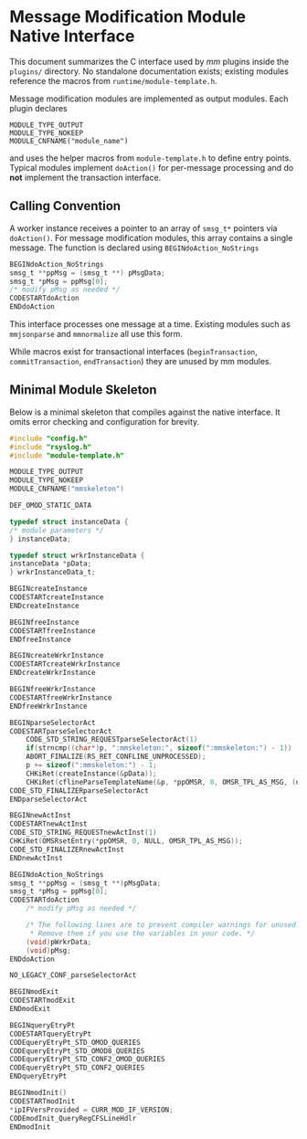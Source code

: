 # Message Modification Module Native Interface

This document summarizes the C interface used by *mm* plugins inside the
`plugins/` directory. No standalone documentation exists; existing
modules reference the macros from `runtime/module-template.h`.

Message modification modules are implemented as output modules.  Each
plugin declares

```
MODULE_TYPE_OUTPUT
MODULE_TYPE_NOKEEP
MODULE_CNFNAME("module_name")
```

and uses the helper macros from `module-template.h` to define entry
points.  Typical modules implement `doAction()` for per-message
processing and do **not** implement the transaction interface.

## Calling Convention

A worker instance receives a pointer to an array of `smsg_t*` pointers via `doAction()`. For message modification modules, this array contains a single message. The function is declared using `BEGINdoAction_NoStrings`

```c
BEGINdoAction_NoStrings
smsg_t **ppMsg = (smsg_t **) pMsgData;
smsg_t *pMsg = ppMsg[0];
/* modify pMsg as needed */
CODESTARTdoAction
ENDdoAction
```
This interface processes one message at a time. Existing modules such as
`mmjsonparse` and `mmnormalize` all use this form.

While macros exist for transactional interfaces (`beginTransaction`,
`commitTransaction`, `endTransaction`) they are unused by mm modules.

## Minimal Module Skeleton

Below is a minimal skeleton that compiles against the native interface.
It omits error checking and configuration for brevity.

```c
#include "config.h"
#include "rsyslog.h"
#include "module-template.h"

MODULE_TYPE_OUTPUT
MODULE_TYPE_NOKEEP
MODULE_CNFNAME("mmskeleton")

DEF_OMOD_STATIC_DATA

typedef struct instanceData {
/* module parameters */
} instanceData;

typedef struct wrkrInstanceData {
instanceData *pData;
} wrkrInstanceData_t;

BEGINcreateInstance
CODESTARTcreateInstance
ENDcreateInstance

BEGINfreeInstance
CODESTARTfreeInstance
ENDfreeInstance

BEGINcreateWrkrInstance
CODESTARTcreateWrkrInstance
ENDcreateWrkrInstance

BEGINfreeWrkrInstance
CODESTARTfreeWrkrInstance
ENDfreeWrkrInstance

BEGINparseSelectorAct
CODESTARTparseSelectorAct
	CODE_STD_STRING_REQUESTparseSelectorAct(1)
	if(strncmp((char*)p, ":mmskeleton:", sizeof(":mmskeleton:") - 1))
	ABORT_FINALIZE(RS_RET_CONFLINE_UNPROCESSED);
	p += sizeof(":mmskeleton:") - 1;
	CHKiRet(createInstance(&pData));
	CHKiRet(cflineParseTemplateName(&p, *ppOMSR, 0, OMSR_TPL_AS_MSG, (uchar*)"RSYSLOG_FileFormat"));
CODE_STD_FINALIZERparseSelectorAct
ENDparseSelectorAct

BEGINnewActInst
CODESTARTnewActInst
CODE_STD_STRING_REQUESTnewActInst(1)
CHKiRet(OMSRsetEntry(*ppOMSR, 0, NULL, OMSR_TPL_AS_MSG));
CODE_STD_FINALIZERnewActInst
ENDnewActInst

BEGINdoAction_NoStrings
smsg_t **ppMsg = (smsg_t **)pMsgData;
smsg_t *pMsg = ppMsg[0];
CODESTARTdoAction
	/* modify pMsg as needed */

	/* The following lines are to prevent compiler warnings for unused variables.
	 * Remove them if you use the variables in your code. */
	(void)pWrkrData;
	(void)pMsg;
ENDdoAction

NO_LEGACY_CONF_parseSelectorAct

BEGINmodExit
CODESTARTmodExit
ENDmodExit

BEGINqueryEtryPt
CODESTARTqueryEtryPt
CODEqueryEtryPt_STD_OMOD_QUERIES
CODEqueryEtryPt_STD_OMOD8_QUERIES
CODEqueryEtryPt_STD_CONF2_OMOD_QUERIES
CODEqueryEtryPt_STD_CONF2_QUERIES
ENDqueryEtryPt

BEGINmodInit()
CODESTARTmodInit
*ipIFVersProvided = CURR_MOD_IF_VERSION;
CODEmodInit_QueryRegCFSLineHdlr
ENDmodInit
```
